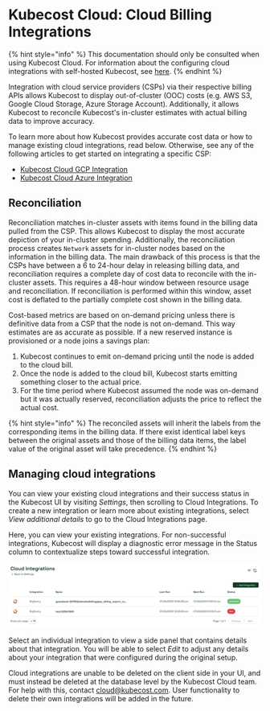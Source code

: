 # Kubecost Cloud: Cloud Billing Integrations

{% hint style="info" %}
This documentation should only be consulted when using Kubecost Cloud. For information about the configuring cloud integrations with self-hosted Kubecost, see [here](https://docs.kubecost.com/install-and-configure/install/cloud-integration).
{% endhint %}

Integration with cloud service providers (CSPs) via their respective billing APIs allows Kubecost to display out-of-cluster (OOC) costs (e.g. AWS S3, Google Cloud Storage, Azure Storage Account). Additionally, it allows Kubecost to reconcile Kubecost's in-cluster estimates with actual billing data to improve accuracy.

To learn more about how Kubecost provides accurate cost data or how to manage existing cloud integrations, read below. Otherwise, see any of the following articles to get started on integrating a specific CSP:

* [Kubecost Cloud GCP Integration](https://docs.kubecost.com/kubecost-cloud/kubecost-cloud-cloud-billing-integrations/kubecost-cloud-gcp-integration)
* [Kubecost Cloud Azure Integration](https://docs.kubecost.com/kubecost-cloud/kubecost-cloud-cloud-billing-integrations/kubecost-cloud-azure-integration)

## Reconciliation

Reconciliation matches in-cluster assets with items found in the billing data pulled from the CSP. This allows Kubecost to display the most accurate depiction of your in-cluster spending. Additionally, the reconciliation process creates `Network` assets for in-cluster nodes based on the information in the billing data. The main drawback of this process is that the CSPs have between a 6 to 24-hour delay in releasing billing data, and reconciliation requires a complete day of cost data to reconcile with the in-cluster assets. This requires a 48-hour window between resource usage and reconciliation. If reconciliation is performed within this window, asset cost is deflated to the partially complete cost shown in the billing data.

Cost-based metrics are based on on-demand pricing unless there is definitive data from a CSP that the node is not on-demand. This way estimates are as accurate as possible. If a new reserved instance is provisioned or a node joins a savings plan:

1. Kubecost continues to emit on-demand pricing until the node is added to the cloud bill.
2. Once the node is added to the cloud bill, Kubecost starts emitting something closer to the actual price.
3. For the time period where Kubecost assumed the node was on-demand but it was actually reserved, reconciliation adjusts the price to reflect the actual cost.

{% hint style="info" %}
The reconciled assets will inherit the labels from the corresponding items in the billing data. If there exist identical label keys between the original assets and those of the billing data items, the label value of the original asset will take precedence.
{% endhint %}

## Managing cloud integrations

You can view your existing cloud integrations and their success status in the Kubecost UI by visiting _Settings_, then scrolling to Cloud Integrations. To create a new integration or learn more about existing integrations, select _View additional details_ to go to the Cloud Integrations page.

Here, you can view your existing integrations. For non-successful integrations, Kubecost will display a diagnostic error message in the Status column to contextualize steps toward successful integration.

![Example successful and failed cloud integrations](/images/cloud-integrations-success-fail.png)

Select an individual integration to view a side panel that contains details about that integration. You will be able to select _Edit_ to adjust any details about your integration that were configured during the original setup.

Cloud integrations are unable to be deleted on the client side in your UI, and must instead be deleted at the database level by the Kubecost Cloud team. For help with this, contact [cloud@kubecost.com](mailto:cloud@kubecost.com). User functionality to delete their own integrations will be added in the future.
